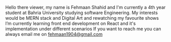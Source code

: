  Hello there viewer, my name is Fehmaan Shahid and I'm currently a 4th year student at Bahria University studying software Engineering.
 My interests would be MERN stack and Digital Art and rewatching my favourite shows
 I’m currently learning front end development on React and it's implementation under different scenarios
 If you want to reach me you can always email me on fehmaan1904@gmail.com
